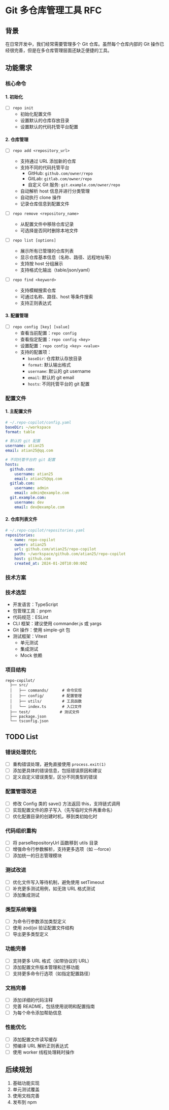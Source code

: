 # Git 多仓库管理工具 RFC

## 背景
在日常开发中，我们经常需要管理多个 Git 仓库。虽然每个仓库内部的 Git 操作已经很完善，但是在多仓库管理层面还缺乏便捷的工具。

## 功能需求

### 核心命令

#### 1. 初始化
- [ ] `repo init`
  - 初始化配置文件
  - 设置默认的仓库存放目录
  - 设置默认的代码托管平台配置

#### 2. 仓库管理
- [ ] `repo add <repository_url>`
  - 支持通过 URL 添加新的仓库
  - 支持不同的代码托管平台
    - GitHub: `github.com/owner/repo`
    - GitLab: `gitlab.com/owner/repo`
    - 自定义 Git 服务: `git.example.com/owner/repo`
  - 自动解析 host 信息并进行分类管理
  - 自动执行 clone 操作
  - 记录仓库信息到配置文件

- [ ] `repo remove <repository_name>`
  - 从配置文件中移除仓库记录
  - 可选择是否同时删除本地文件

- [ ] `repo list [options]`
  - 展示所有已管理的仓库列表
  - 显示仓库基本信息（名称、路径、远程地址等）
  - 支持按 host 分组展示
  - 支持格式化输出（table/json/yaml）

- [ ] `repo find <keyword>`
  - 支持模糊搜索仓库
  - 可通过名称、路径、host 等条件搜索
  - 支持正则表达式

#### 3. 配置管理
- [ ] `repo config [key] [value]`
  - 查看当前配置：`repo config`
  - 查看指定配置：`repo config <key>`
  - 设置配置：`repo config <key> <value>`
  - 支持的配置项：
    - `baseDir`: 仓库默认存放目录
    - `format`: 默认输出格式
    - `username`: 默认的 git username
    - `email`: 默认的 git email
    - `hosts`: 不同托管平台的 git 配置

### 配置文件

#### 1. 主配置文件
```yaml
# ~/.repo-copilot/config.yaml
baseDir: ~/workspace
format: table

# 默认的 git 配置
username: atian25
email: atian25@qq.com

# 不同托管平台的 git 配置
hosts:
  github.com:
    username: atian25
    email: atian25@qq.com
  gitlab.com:
    username: admin
    email: admin@example.com
  git.example.com:
    username: dev
    email: dev@example.com
```

#### 2. 仓库列表文件
```yaml
# ~/.repo-copilot/repositories.yaml
repositories:
  - name: repo-copilot
    owner: atian25
    url: github.com/atian25/repo-copilot
    path: ~/workspace/github.com/atian25/repo-copilot
    host: github.com
    created_at: 2024-01-20T10:00:00Z
```

### 技术方案

### 技术选型
- 开发语言：TypeScript
- 包管理工具：pnpm
- 代码规范：ESLint
- CLI 框架：建议使用 commander.js 或 yargs
- Git 操作：使用 simple-git 包
- 测试框架：Vitest
  - 单元测试
  - 集成测试
  - Mock 依赖

### 项目结构
```
repo-copilot/
  ├── src/
  │   ├── commands/      # 命令实现
  │   ├── config/        # 配置管理
  │   ├── utils/         # 工具函数
  │   └── index.ts       # 入口文件
  ├── test/             # 测试文件
  ├── package.json
  └── tsconfig.json
```

## TODO List

### 错误处理优化
- [ ] 重构错误处理，避免直接使用 `process.exit(1)`
- [ ] 添加更具体的错误信息，包括错误原因和建议
- [ ] 定义自定义错误类型，区分不同类型的错误

### 配置管理改进
- [ ] 修改 Config 类的 save() 方法返回 this，支持链式调用
- [ ] 实现配置文件的原子写入（先写临时文件再重命名）
- [ ] 优化配置目录的创建时机，移到类初始化时

### 代码组织重构
- [ ] 将 parseRepositoryUrl 函数移到 utils 目录
- [ ] 增强命令行参数解析，支持更多选项（如 --force）
- [ ] 添加统一的日志管理模块

### 测试改进
- [ ] 优化文件写入等待机制，避免使用 setTimeout
- [ ] 补充更多测试用例，如无效 URL 格式测试
- [ ] 添加集成测试

### 类型系统增强
- [ ] 为命令行参数添加类型定义
- [ ] 使用 zod/joi 验证配置文件结构
- [ ] 导出更多类型定义

### 功能完善
- [ ] 支持更多 URL 格式（如带协议的 URL）
- [ ] 添加配置文件版本管理和迁移功能
- [ ] 支持更多命令行选项（如指定配置路径）

### 文档完善
- [ ] 添加详细的代码注释
- [ ] 完善 README，包括使用说明和配置指南
- [ ] 为每个命令添加帮助信息

### 性能优化
- [ ] 添加配置文件读写缓存
- [ ] 预编译 URL 解析正则表达式
- [ ] 使用 worker 线程处理耗时操作

## 后续规划
1. 基础功能实现
2. 单元测试覆盖
3. 使用文档完善
4. 发布到 npm
